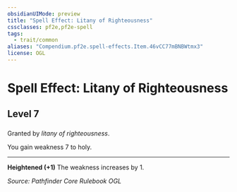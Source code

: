 ```yaml
---
obsidianUIMode: preview
title: "Spell Effect: Litany of Righteousness"
cssclasses: pf2e,pf2e-spell
tags:
  - trait/common
aliases: "Compendium.pf2e.spell-effects.Item.46vCC77mBNBWtmx3"
license: OGL
---
```

# Spell Effect: Litany of Righteousness
## Level 7
### 






Granted by _litany of righteousness_.

You gain weakness 7 to holy.

* * *

**Heightened (+1)** The weakness increases by 1.

*Source: Pathfinder Core Rulebook*
*OGL*